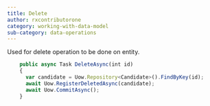```yaml
---
title: Delete
author: rxcontributorone
category: working-with-data-model
sub-category: data-operations 
---
```


Used for delete operation to be done on entity.

```js
    public async Task DeleteAsync(int id)
    {
      var candidate = Uow.Repository<Candidate>().FindByKey(id);
      await Uow.RegisterDeletedAsync(candidate);
      await Uow.CommitAsync();
    }
```    